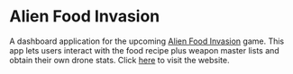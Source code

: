 # Alien Food Invasion
A dashboard application for the upcoming [Alien Food Invasion](https://play.google.com/store/apps/details?id=com.FunFlavorGames.AlienFoodInvasion) game. 
This app lets users interact with the food recipe plus weapon master lists and obtain their own drone stats.
Click [here](https://afi-help.herokuapp.com/) to visit the website.